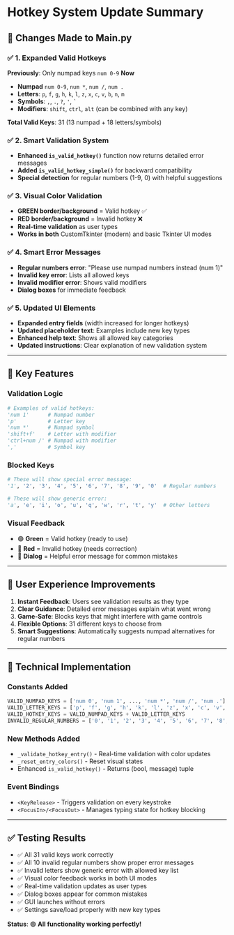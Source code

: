 # Hotkey System Update Summary

## 🔧 **Changes Made to Main.py**

### ✅ **1. Expanded Valid Hotkeys**

**Previously**: Only numpad keys `num 0-9`
**Now**

- **Numpad** `num 0-9`, `num *`, `num /`, `num .`
- **Letters**: `p`, `f`, `g`, `h`, `k`, `l`, `z`, `x`, `c`, `v`, `b`, `n`, `m`  
- **Symbols**: `,`, `.`, `?`, `'`, `` ` ``
- **Modifiers**: `shift`, `ctrl`, `alt` (can be combined with any key)

**Total Valid Keys**: 31 (13 numpad + 18 letters/symbols)

### ✅ **2. Smart Validation System**

- **Enhanced `is_valid_hotkey()`** function now returns detailed error messages
- **Added `is_valid_hotkey_simple()`** for backward compatibility  
- **Special detection** for regular numbers (1-9, 0) with helpful suggestions

### ✅ **3. Visual Color Validation**

- **GREEN border/background** = Valid hotkey ✅
- **RED border/background** = Invalid hotkey ❌
- **Real-time validation** as user types
- **Works in both** CustomTkinter (modern) and basic Tkinter UI modes

### ✅ **4. Smart Error Messages**

- **Regular numbers error**: "Please use numpad numbers instead (num 1)"
- **Invalid key error**: Lists all allowed keys
- **Invalid modifier error**: Shows valid modifiers
- **Dialog boxes** for immediate feedback

### ✅ **5. Updated UI Elements**

- **Expanded entry fields** (width increased for longer hotkeys)
- **Updated placeholder text**: Examples include new key types
- **Enhanced help text**: Shows all allowed key categories
- **Updated instructions**: Clear explanation of new validation system

---

## 🎯 **Key Features**

### **Validation Logic**

```python
# Examples of valid hotkeys:
'num 1'      # Numpad number
'p'          # Letter key  
'num *'      # Numpad symbol
'shift+f'    # Letter with modifier
'ctrl+num /' # Numpad with modifier
','          # Symbol key
```

### **Blocked Keys**

```python
# These will show special error message:
'1', '2', '3', '4', '5', '6', '7', '8', '9', '0'  # Regular numbers

# These will show generic error:
'a', 'e', 'i', 'o', 'u', 'q', 'w', 'r', 't', 'y'  # Other letters
```

### **Visual Feedback**

- 🟢 **Green** = Valid hotkey (ready to use)
- 🔴 **Red** = Invalid hotkey (needs correction)
- 💬 **Dialog** = Helpful error message for common mistakes

---

## 🚀 **User Experience Improvements**

1. **Instant Feedback**: Users see validation results as they type
2. **Clear Guidance**: Detailed error messages explain what went wrong
3. **Game-Safe**: Blocks keys that might interfere with game controls  
4. **Flexible Options**: 31 different keys to choose from
5. **Smart Suggestions**: Automatically suggests numpad alternatives for regular numbers

---

## 🔧 **Technical Implementation**

### **Constants Added**

```python
VALID_NUMPAD_KEYS = ['num 0', 'num 1', ..., 'num *', 'num /', 'num .']
VALID_LETTER_KEYS = ['p', 'f', 'g', 'h', 'k', 'l', 'z', 'x', 'c', 'v', 'b', 'n', 'm', ',', '.', '?', "'", '`']
VALID_HOTKEY_KEYS = VALID_NUMPAD_KEYS + VALID_LETTER_KEYS
INVALID_REGULAR_NUMBERS = ['0', '1', '2', '3', '4', '5', '6', '7', '8', '9']
```

### **New Methods Added**

- `_validate_hotkey_entry()` - Real-time validation with color updates
- `_reset_entry_colors()` - Reset visual states
- Enhanced `is_valid_hotkey()` - Returns (bool, message) tuple

### **Event Bindings**

- `<KeyRelease>` - Triggers validation on every keystroke
- `<FocusIn>/<FocusOut>` - Manages typing state for hotkey blocking

---

## ✅ **Testing Results**

- ✅ All 31 valid keys work correctly
- ✅ All 10 invalid regular numbers show proper error messages  
- ✅ Invalid letters show generic error with allowed key list
- ✅ Visual color feedback works in both UI modes
- ✅ Real-time validation updates as user types
- ✅ Dialog boxes appear for common mistakes
- ✅ GUI launches without errors
- ✅ Settings save/load properly with new key types

**Status**: 🟢 **All functionality working perfectly!**
